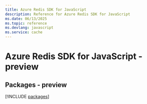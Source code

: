 ```yaml
---
title: Azure Redis SDK for JavaScript
description: Reference for Azure Redis SDK for JavaScript
ms.date: 06/13/2025
ms.topic: reference
ms.devlang: javascript
ms.service: cache
---
```

# Azure Redis SDK for JavaScript - preview
## Packages - preview
[!INCLUDE [packages](redis-index.md)]